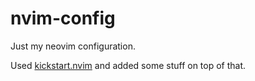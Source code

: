 # nvim-config
Just my neovim configuration. 

Used [kickstart.nvim](https://github.com/nvim-lua/kickstart.nvim) and added some stuff on top of that.
